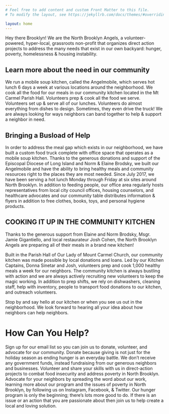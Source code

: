 ```yaml
---
# Feel free to add content and custom Front Matter to this file.
# To modify the layout, see https://jekyllrb.com/docs/themes/#overriding-theme-defaults

layout: home
---
```


Hey there Brooklyn! We are the North Brooklyn Angels, a volunteer-powered, hyper-local, grassroots non-profit that organizes direct action projects to address the many needs that exist in our own backyard: hunger, poverty, homelessness & housing instability.

## Learn more about the need in our community

We run a mobile soup kitchen, called the Angelmobile, which serves hot lunch 6 days a week at various locations around the neighborhood. We cook all the food for our meals in our community kitchen located in the Mt Carmel Parish Hall. Volunteers prep & cook all the food we serve. Volunteers set up & serve all of our lunches. Volunteers do almost everything from dishes to design. Sometimes, they even drive the truck! We are always looking for ways neighbors can band together to help & support a neighbor in need.

## Bringing a Busload of Help

In order to address the meal gap which exists in our neighborhood, we have built a custom food truck complete with office space that operates as a mobile soup kitchen. Thanks to the generous donations and support of the Episcopal Diocese of Long Island and Norm & Elaine Brodsky, we built our Angelmobile and have the ability to bring healthy meals and community resources right to the places they are most needed. Since July 2017, we have been serving a hot lunch Monday through Friday at six sites around North Brooklyn. In addition to feeding people, our office area regularly hosts representatives from local city council offices, housing counselors, and healthcare advocates and our community table distributes information & flyers in addition to free clothes, books, toys, and personal hygiene products.

## COOKING IT UP IN THE COMMUNITY KITCHEN

Thanks to the generous support from Elaine and Norm Brodsky, Msgr. Jamie Gigantiello, and local restaurateur Josh Cohen, the North Brooklyn Angels are preparing all of their meals in a brand new kitchen!

Built in the Parish Hall of Our Lady of Mount Carmel Church, our community kitchen was made possible by local donations and loans. Led by our Kitchen Captains, Donna Sinetar and Josh, volunteers prep and cook 1,000 healthy meals a week for our neighbors. The community kitchen is always bustling with action and we are always actively recruiting new volunteers to keep the magic working. In addition to prep shifts, we rely on dishwashers, cleaning staff, help with inventory, people to transport food donations to our kitchen, and outreach volunteers.

Stop by and say hello at our kitchen or when you see us out in the neighborhood. We look forward to hearing all your idea about how neighbors can help neighbors.

# How Can You Help?

Sign up for our email list so you can join us to donate, volunteer, and advocate for our community. Donate because giving is not just for the holiday season as ending hunger is an everyday battle. We don’t receive any government funds, instead fundraising from our generous neighbors and businesses. Volunteer and share your skills with us in direct-action projects to combat food insecurity and address poverty in North Brooklyn. Advocate for your neighbors by spreading the word about our work, learning more about our program and the issues of poverty in North Brooklyn, by following us on Instagram, Facebook, & Twitter. Our hunger program is only the beginning; there’s lots more good to do. If there is an issue or an action that you are passionate about then join us to help create a local and loving solution.

